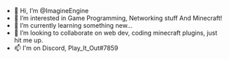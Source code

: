 - 👋 Hi, I’m @ImagineEngine
- 👀 I’m interested in Game Programming, Networking stuff And Minecraft!
- 🌱 I’m currently learning something new...
- 💞️ I’m looking to collaborate on web dev, coding minecraft plugins, just hit me up.
- 📫 I'm on Discord, Play_It_Out#7859

<!---
ImagineEngine/ImagineEngine is a ✨ special ✨ repository because its `README.md` (this file) appears on your GitHub profile.
You can click the Preview link to take a look at your changes.
--->
